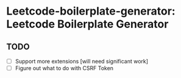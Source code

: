# Leetcode-boilerplate-generator: Leetcode Boilerplate Generator 

## TODO
  - [ ] Support more extensions [will need significant work]
  - [ ] Figure out what to do with CSRF Token
